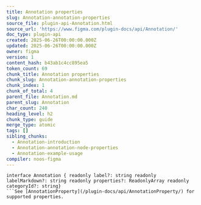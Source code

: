 ```yaml
---
title: Annotation properties
slug: Annotation-annotation-properties
source_file: plugin-api-Annotation.html
source_url: 'https://www.figma.com/plugin-docs/api/Annotation/'
doc_type: plugin-api
created: 2025-06-26T00:00:00.000Z
updated: 2025-06-26T00:00:00.000Z
owner: figma
version: 1
content_hash: b43ab1c4cc895ea5
token_count: 69
chunk_title: Annotation properties
chunk_slug: Annotation-annotation-properties
chunk_index: 1
chunk_of_total: 4
parent_file: Annotation.md
parent_slug: Annotation
char_count: 240
heading_level: h2
chunk_type: guide
merge_type: atomic
tags: []
sibling_chunks:
  - Annotation-introduction
  - Annotation-annotation-node-properties
  - Annotation-example-usage
compiler: noos-figma
---
```


```
interface Annotation { readonly label?: string readonly labelMarkdown?: string readonly properties?: ReadonlyArray readonly categoryId?: string}
```See [AnnotationProperty](/plugin-docs/api/AnnotationProperty/) for supported properties.
